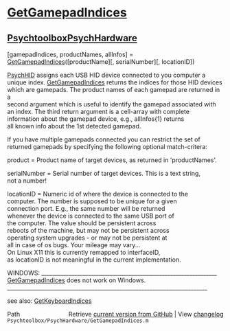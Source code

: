 # [GetGamepadIndices](GetGamepadIndices)
## [Psychtoolbox](Psychtoolbox)[PsychHardware](PsychHardware)

[gamepadIndices, productNames, allInfos] = [GetGamepadIndices](GetGamepadIndices)([productName][, serialNumber][, locationID])  
  
[PsychHID](PsychHID) assigns each USB HID device connected to you computer a  
unique index. [GetGamepadIndices](GetGamepadIndices) returns the indices for those HID devices  
which are gamepads. The product names of each gamepad are returned in a  
second argument which is useful to identify the gamepad associated with  
an index. The third return argument is a cell-array with complete  
information about the gamepad device, e.g., allInfos{1} returns  
all known info about the 1st detected gamepad.  
  
If you have multiple gamepads connected you can restrict the set of  
returned gamepads by specifying the following optional match-critera:  
  
product      = Product name of target devices, as returned in 'productNames'.  
  
serialNumber = Serial number of target devices. This is a text string,  
               not a number!  
  
locationID   = Numeric id of where the device is connected to the  
               computer. The number is supposed to be unique for a given  
               connection port. E.g., the same number will be returned  
               whenever the device is connected to the same USB port of  
               the computer. The value should be persistent across  
               reboots of the machine, but may not be persistent across  
               operating system upgrades - or may not be persistent at  
               all in case of os bugs. Your mileage may vary...  
               On Linux X11 this is currently remapped to interfaceID,  
               as locationID is not meaningful in the current implementation.  
  
WINDOWS: \_\_\_\_\_\_\_\_\_\_\_\_\_\_\_\_\_\_\_\_\_\_\_\_\_\_\_\_\_\_\_\_\_\_\_\_\_\_\_\_\_\_\_\_\_\_\_\_\_\_\_\_\_\_\_\_\_\_\_\_\_\_\_\_  
[GetGamepadIndices](GetGamepadIndices) does not work on Windows.  
\_\_\_\_\_\_\_\_\_\_\_\_\_\_\_\_\_\_\_\_\_\_\_\_\_\_\_\_\_\_\_\_\_\_\_\_\_\_\_\_\_\_\_\_\_\_\_\_\_\_\_\_\_\_\_\_\_\_\_\_\_\_\_\_\_\_\_\_\_\_\_\_\_  
  
see also: [GetKeyboardIndices](GetKeyboardIndices)  




<div class="code_header" style="text-align:right;">
  <span style="float:left;">Path&nbsp;&nbsp;</span> <span class="counter">Retrieve <a href=
  "https://raw.github.com/Psychtoolbox-3/Psychtoolbox-3/beta/Psychtoolbox/PsychHardware/GetGamepadIndices.m">current version from GitHub</a> | View <a href=
  "https://github.com/Psychtoolbox-3/Psychtoolbox-3/commits/beta/Psychtoolbox/PsychHardware/GetGamepadIndices.m">changelog</a></span>
</div>
<div class="code">
  <code>Psychtoolbox/PsychHardware/GetGamepadIndices.m</code>
</div>

